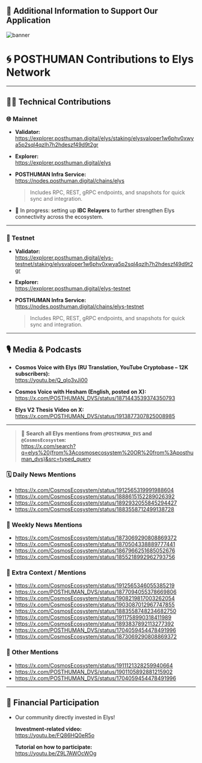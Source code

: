 ## 🙌 Additional Information to Support Our Application

![banner](https://github.com/user-attachments/assets/fc12d49f-28fa-496f-8389-6eb2a18aa433) <br/>
# 🌀 POSTHUMAN Contributions to Elys Network

--- 

## 🧑‍💻 Technical Contributions

### 🌐 Mainnet

- **Validator:**  
  https://explorer.posthuman.digital/elys/staking/elysvaloper1w6phv0xwya5p2sql4qzlh7h2hdeszf49d9t2gr  

- **Explorer:**  
  https://explorer.posthuman.digital/elys  

- **POSTHUMAN Infra Service:**  
  https://nodes.posthuman.digital/chains/elys  
  > Includes RPC, REST, gRPC endpoints, and snapshots for quick sync and integration.

- 🔄 In progress: setting up **IBC Relayers** to further strengthen Elys connectivity across the ecosystem.

---

### 🧪 Testnet

- **Validator:**  
  https://explorer.posthuman.digital/elys-testnet/staking/elysvaloper1w6phv0xwya5p2sql4qzlh7h2hdeszf49d9t2gr  

- **Explorer:**  
  https://explorer.posthuman.digital/elys-testnet  

- **POSTHUMAN Infra Service:**  
  https://nodes.posthuman.digital/chains/elys-testnet  
  > Includes RPC, REST, gRPC endpoints, and snapshots for quick sync and integration.

---

## 🎙️ Media & Podcasts

- **Cosmos Voice with Elys (RU Translation, YouTube Cryptobase – 12K subscribers):**  
  https://youtu.be/Q_qIo3vJi00

- **Cosmos Voice with Hesham (English, posted on X):**  
  https://x.com/POSTHUMAN_DVS/status/1871443539374350793

- **Elys V2 Thesis Video on X:**  
https://x.com/POSTHUMAN_DVS/status/1913877307825008985

---

> 📌 **Search all Elys mentions from `@POSTHUMAN_DVS` and `@CosmosEcosystem`:**  
> https://x.com/search?q=elys%20(from%3Acosmosecosystem%20OR%20from%3Aposthuman_dvs)&src=typed_query

### 🗓️ Daily News Mentions

- https://x.com/CosmosEcosystem/status/1912565319991988604  
- https://x.com/CosmosEcosystem/status/1888615152289026392  
- https://x.com/CosmosEcosystem/status/1892932055845294427  
- https://x.com/CosmosEcosystem/status/1883558712499138728  

### 📆 Weekly News Mentions

- https://x.com/CosmosEcosystem/status/1873069290808869372  
- https://x.com/CosmosEcosystem/status/1870504338889777441  
- https://x.com/CosmosEcosystem/status/1867966251685052676  
- https://x.com/CosmosEcosystem/status/1855218992962793756  

### 🧩 Extra Context / Mentions

- https://x.com/CosmosEcosystem/status/1912565346055385219  
- https://x.com/POSTHUMAN_DVS/status/1877094055378669806  
- https://x.com/CosmosEcosystem/status/1908219817003262054  
- https://x.com/CosmosEcosystem/status/1903087012967747855  
- https://x.com/CosmosEcosystem/status/1883558748234682750  
- https://x.com/CosmosEcosystem/status/1911758990318411989  
- https://x.com/CosmosEcosystem/status/1893837892113277392  
- https://x.com/POSTHUMAN_DVS/status/1704059454478491996  
- https://x.com/CosmosEcosystem/status/1873069290808869372  

### 🔄 Other Mentions

- https://x.com/CosmosEcosystem/status/1911121328259940664  
- https://x.com/POSTHUMAN_DVS/status/1901105892881215902  
- https://x.com/POSTHUMAN_DVS/status/1704059454478491996  

---

## 💸 Financial Participation

- Our community directly invested in Elys!

  **Investment-related video:**  
  https://youtu.be/FQ86HQ0eR5o  

  **Tutorial on how to participate:**  
  https://youtu.be/Z9L7AWOcWOg
